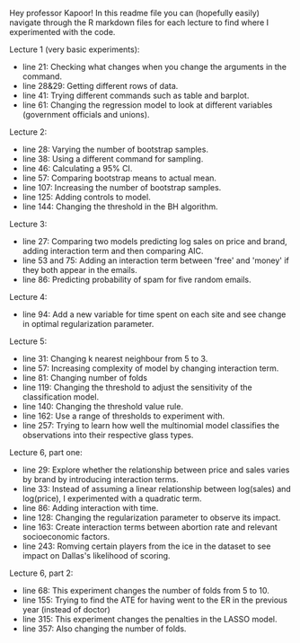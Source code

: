 Hey professor Kapoor! In this readme file you can (hopefully easily) navigate through the R markdown files for each lecture to find where I experimented with the code.

Lecture 1 (very basic experiments):
- line 21: Checking what changes when you change the arguments in the command.
- line 28&29: Getting different rows of data.
- line 41: Trying different commands such as table and barplot.
- line 61: Changing the regression model to look at different variables (government officials and unions).

Lecture 2:
- line 28: Varying the number of bootstrap samples.
- line 38: Using a different command for sampling.
- line 46: Calculating a 95% CI.
- line 57: Comparing bootstrap means to actual mean.
- line 107: Increasing the number of bootstrap samples.
- line 125: Adding controls to model.
- line 144: Changing the threshold in the BH algorithm.
  
Lecture 3:
- line 27: Comparing two models predicting log sales on price and brand, adding interaction term and then comparing AIC.
- line 53 and 75: Adding an interaction term between 'free' and 'money' if they both appear in the emails.
- line 86: Predicting probability of spam for five random emails.

Lecture 4:
- line 94: Add a new variable for time spent on each site and see change in optimal regularization parameter.

Lecture 5:
- line 31: Changing k nearest neighbour from 5 to 3.
- line 57: Increasing complexity of model by changing interaction term.
- line 81: Changing number of folds
- line 119: Changing the threshold to adjust the sensitivity of the classification model.
- line 140: Changing the threshold value rule.
- line 162: Use a range of thresholds to experiment with.
- line 257: Trying to learn how well the multinomial model classifies the observations into their respective glass types.

Lecture 6, part one:
- line 29: Explore whether the relationship between price and sales varies by brand by introducing interaction terms.
- line 33: Instead of assuming a linear relationship between log(sales) and log(price), I experimented with a quadratic term.
- line 86: Adding interaction with time.
- line 128: Changing the regularization parameter to observe its impact.
- line 163: Create interaction terms between abortion rate and relevant socioeconomic factors.
- line 243: Romving certain players from the ice in the dataset to see impact on Dallas's likelihood of scoring.

Lecture 6, part 2: 
- line 68: This experiment changes the number of folds from 5 to 10.
- line 155: Trying to find the ATE for having went to the ER in the previous year (instead of doctor)
- line 315: This experiment changes the penalties in the LASSO model.
- line 357: Also changing the number of folds. 
